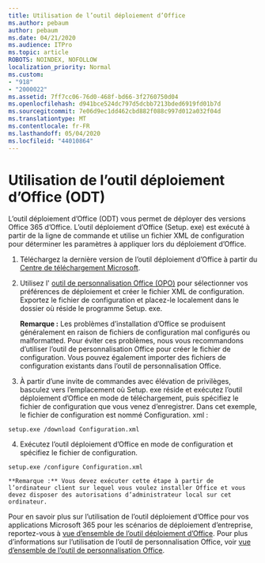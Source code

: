 ```yaml
---
title: Utilisation de l’outil déploiement d’Office
ms.author: pebaum
author: pebaum
ms.date: 04/21/2020
ms.audience: ITPro
ms.topic: article
ROBOTS: NOINDEX, NOFOLLOW
localization_priority: Normal
ms.custom:
- "918"
- "2000022"
ms.assetid: 7ff7cc06-76d0-468f-bd66-3f2760750d04
ms.openlocfilehash: d941bce524dc797d5dcbb7213bded6919fd01b7d
ms.sourcegitcommit: 7e06d9ec1dd462cbd882f088c997d012a032f04d
ms.translationtype: MT
ms.contentlocale: fr-FR
ms.lasthandoff: 05/04/2020
ms.locfileid: "44010864"
---
```

# <a name="using-the-office-deployment-tool-odt"></a>Utilisation de l’outil déploiement d’Office (ODT)

L’outil déploiement d’Office (ODT) vous permet de déployer des versions Office 365 d’Office. L’outil déploiement d’Office (Setup. exe) est exécuté à partir de la ligne de commande et utilise un fichier XML de configuration pour déterminer les paramètres à appliquer lors du déploiement d’Office.
  
1. Téléchargez la dernière version de l’outil déploiement d’Office à partir du [Centre de téléchargement Microsoft](https://go.microsoft.com/fwlink/p/?LinkID=626065).

2. Utilisez l' [outil de personnalisation Office (OPO)](https://config.office.com) pour sélectionner vos préférences de déploiement et créer le fichier XML de configuration. Exportez le fichier de configuration et placez-le localement dans le dossier où réside le programme Setup. exe.

    **Remarque :** Les problèmes d’installation d’Office se produisent généralement en raison de fichiers de configuration mal configurés ou malformatted. Pour éviter ces problèmes, nous vous recommandons d’utiliser l’outil de personnalisation Office pour créer le fichier de configuration. Vous pouvez également importer des fichiers de configuration existants dans l’outil de personnalisation Office.

3. À partir d’une invite de commandes avec élévation de privilèges, basculez vers l’emplacement où Setup. exe réside et exécutez l’outil déploiement d’Office en mode de téléchargement, puis spécifiez le fichier de configuration que vous venez d’enregistrer. Dans cet exemple, le fichier de configuration est nommé Configuration. xml :
    
  ```
  setup.exe /download Configuration.xml  
  ```

4. Exécutez l’outil déploiement d’Office en mode de configuration et spécifiez le fichier de configuration.
    
  ```
  setup.exe /configure Configuration.xml
  ```

    **Remarque :** Vous devez exécuter cette étape à partir de l’ordinateur client sur lequel vous voulez installer Office et vous devez disposer des autorisations d’administrateur local sur cet ordinateur.

Pour en savoir plus sur l’utilisation de l’outil déploiement d’Office pour vos applications Microsoft 365 pour les scénarios de déploiement d’entreprise, reportez-vous à [vue d’ensemble de l’outil déploiement d’Office](https://docs.microsoft.com/deployoffice/overview-office-deployment-tool). Pour plus d’informations sur l’utilisation de l’outil de personnalisation Office, voir [vue d’ensemble de l’outil de personnalisation Office](https://docs.microsoft.com/DeployOffice/overview-of-the-office-customization-tool-for-click-to-run).
